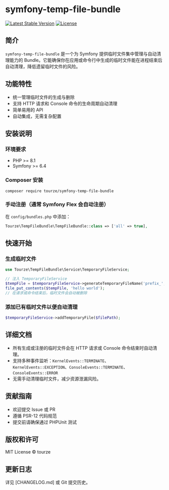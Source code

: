 # symfony-temp-file-bundle

[![Latest Stable Version](https://img.shields.io/packagist/v/tourze/symfony-temp-file-bundle.svg)](https://packagist.org/packages/tourze/symfony-temp-file-bundle)
[![License](https://img.shields.io/badge/license-MIT-blue.svg)](LICENSE)

## 简介

`symfony-temp-file-bundle` 是一个为 Symfony 提供临时文件集中管理与自动清理能力的 Bundle。它能确保你在应用或命令行中生成的临时文件能在进程结束后自动清理，降低遗留临时文件的风险。

## 功能特性

- 统一管理临时文件的生成与删除
- 支持 HTTP 请求和 Console 命令的生命周期自动清理
- 简单易用的 API
- 自动集成，无需复杂配置

## 安装说明

### 环境要求

- PHP >= 8.1
- Symfony >= 6.4

### Composer 安装

```shell
composer require tourze/symfony-temp-file-bundle
```

### 手动注册（通常 Symfony Flex 会自动注册）

在 `config/bundles.php` 中添加：

```php
Tourze\TempFileBundle\TempFileBundle::class => ['all' => true],
```

## 快速开始

### 生成临时文件

```php
use Tourze\TempFileBundle\Service\TemporaryFileService;

// 注入 TemporaryFileService
$tempFile = $temporaryFileService->generateTemporaryFileName('prefix_', 'txt');
file_put_contents($tempFile, 'hello world');
// 在请求或命令结束后，临时文件会自动被删除
```

### 添加已有临时文件以便自动清理

```php
$temporaryFileService->addTemporaryFile($filePath);
```

## 详细文档

- 所有生成或注册的临时文件会在 HTTP 请求或 Console 命令结束时自动清理。
- 支持多种事件监听：`KernelEvents::TERMINATE`、`KernelEvents::EXCEPTION`、`ConsoleEvents::TERMINATE`、`ConsoleEvents::ERROR`
- 无需手动清理临时文件，减少资源泄漏风险。

## 贡献指南

- 欢迎提交 Issue 或 PR
- 遵循 PSR-12 代码规范
- 提交前请确保通过 PHPUnit 测试

## 版权和许可

MIT License © tourze

## 更新日志

详见 [CHANGELOG.md] 或 Git 提交历史。
